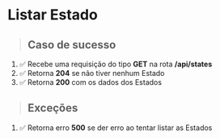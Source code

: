 # Listar Estado

> ## Caso de sucesso

1. ✅ Recebe uma requisição do tipo **GET** na rota **/api/states**
2. ✅ Retorna **204** se não tiver nenhum Estado
3. ✅ Retorna **200** com os dados dos Estados

> ## Exceções

1. ✅ Retorna erro **500** se der erro ao tentar listar as Estados
